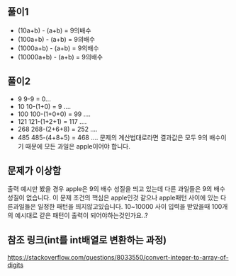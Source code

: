 ## 풀이1
- (10a+b) - (a+b) = 9의배수
- (100a+b) - (a+b) = 9의배수
- (1000a+b) - (a+b) = 9의배수
- (10000a+b) - (a+b) = 9의배수 

## 풀이2
- 9 9-9 = 0...
- 10 10-(1+0) = 9 ....
- 100 100-(1+0+0) = 99 ....
- 121 121-(1+2+1) = 117 ....
- 268 268-(2+6+8) = 252 ....
- 485 485-(4+8+5) = 468 ....
문제의 계산법대로라면 결과값은 모두 9의 배수이기 때문에 모든 과일은 apple이어야 합니다.

## 문제가 이상함
출력 예시만 봤을 경우 apple은 9의 배수 성질을 띄고 있는데 다른 과일들은 9의 배수 성질이 없습니다.
이 문제 조건의 핵심은 apple인것 같으나 apple패턴 사이에 있는 다른과일들은 일정한 패턴을 띄지않고있습니다.
10~10000 사이 입력을 받았을때 100개의 예시대로 같은 패턴이 출력이 되어야하는것인가요..?

## 참조 링크(int를 int배열로 변환하는 과정)
https://stackoverflow.com/questions/8033550/convert-integer-to-array-of-digits
